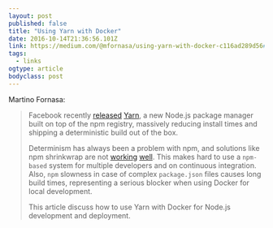 ```yaml
---
layout: post 
published: false 
title: "Using Yarn with Docker" 
date: 2016-10-14T21:36:56.101Z 
link: https://medium.com/@mfornasa/using-yarn-with-docker-c116ad289d56#.7a6lbfhd5 
tags:
  - links
ogtype: article 
bodyclass: post 
---
```


Martino Fornasa:

> Facebook recently [released](https://code.facebook.com/posts/1840075619545360) [Yarn](https://yarnpkg.com/), a new Node.js package manager built on top of the npm registry, massively reducing install times and shipping a deterministic build out of the box.
> 
> Determinism has always been a problem with npm, and solutions like npm shrinkwrap are not [working](http://jonnyreeves.co.uk/2016/npm-shrinkwrap-sucks/) [well](https://github.com/npm/npm/issues/11736). This makes hard to use a `npm-based` system for multiple developers and on continuous integration. Also, `npm`  slowness in case of complex `package.json` files causes long build times, representing a serious blocker when using Docker for local development.
>
> This article discuss how to use Yarn with Docker for Node.js development and deployment.


